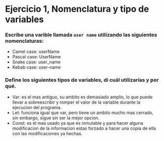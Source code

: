 # Ejercicio 1, Nomenclatura y tipo de variables

### Escribe una varible llamada `user name` utilizando las siguientes nomenclaturas:

- Camel case: userName
- Pascal case: UserName
- Snake case: user_name
- Kebab case: user-name

### Define los siguientes tipos de variables, di cuál utilizarías y por qué.

- Var: es el mas antiguo, su ambito es demasiado amplio, lo que puede llevar
  a sobreescribir y romper el valor de la variable durante la ejecucion del programa.
- Let: funciona igual que var, pero tiene un ambito mucho mas cerrado, sin embargo, sigue sin ser
  la mejor opcion.
- Const: es el mas usado ya que es inmutable y para hacer alguna modificacion de la informacion estas
  forzado a hacer una copia de ella con las modificaciones ya hechas.
